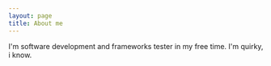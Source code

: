 ```yaml
---
layout: page
title: About me
---
```


I'm software development and frameworks tester in my free time. I'm quirky, i know.


